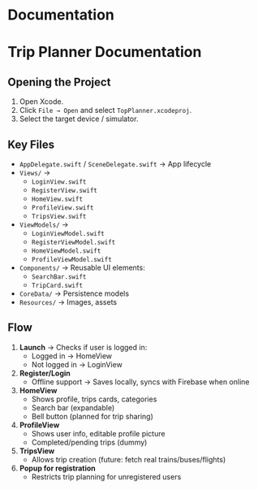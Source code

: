 #  Documentation

# Trip Planner Documentation

## Opening the Project
1. Open Xcode.
2. Click `File → Open` and select `TopPlanner.xcodeproj`.
3. Select the target device / simulator.

## Key Files
- `AppDelegate.swift` / `SceneDelegate.swift` → App lifecycle
- `Views/` → 
    - `LoginView.swift`
    - `RegisterView.swift`
    - `HomeView.swift`
    - `ProfileView.swift`
    - `TripsView.swift`
- `ViewModels/` → 
    - `LoginViewModel.swift`
    - `RegisterViewModel.swift`
    - `HomeViewModel.swift`
    - `ProfileViewModel.swift`
- `Components/` → Reusable UI elements:
    - `SearchBar.swift`
    - `TripCard.swift`
- `CoreData/` → Persistence models
- `Resources/` → Images, assets

## Flow
1. **Launch** → Checks if user is logged in:
   - Logged in → HomeView
   - Not logged in → LoginView
2. **Register/Login**
   - Offline support → Saves locally, syncs with Firebase when online
3. **HomeView**
   - Shows profile, trips cards, categories
   - Search bar (expandable)
   - Bell button (planned for trip sharing)
4. **ProfileView**
   - Shows user info, editable profile picture
   - Completed/pending trips (dummy)
5. **TripsView**
   - Allows trip creation (future: fetch real trains/buses/flights)
6. **Popup for registration**
   - Restricts trip planning for unregistered users
